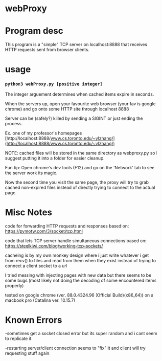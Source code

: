 # webProxy

# Program desc
This program is a "simple" TCP server on localhost:8888 that receives HTTP requests sent
from browser clients.

# usage

### `python3 webProxy.py [positive integer]`

The integer arguement determines when cached items expire in seconds.

When the servers up, open your favourite web browser (your fav is google chrome) and go onto some HTTP site through localhost 8888

Server can be (safely?) killed by sending a SIGINT or just ending the process.

Ex. one of my professor's homepages [http://localhost:8888/www.cs.toronto.edu/~ylzhang/](http://localhost:8888/www.cs.toronto.edu/~ylzhang/)

NOTE: cached files will be stored in the same directory as webproxy.py so I suggest putting it into a folder for easier cleanup.

Fun tip: Open chrome's dev tools (F12) and go on the 'Network' tab to see the server work its magic.

Now the second time you visit the same page, the proxy will try to grab cached non-expired files instead of directly trying to connect to the actual page.

# Misc Notes
code for forwarding HTTP requests and responses based on: 
https://pymotw.com/3/socket/tcp.html

code that lets TCP server handle simultaneous connections based on:
https://steelkiwi.com/blog/working-tcp-sockets/

cacheing is by my own monkey design where i just write whatever i get from recv() to files and read
from them when they exist instead of trying to connect a client socket to a url

I tried messing with injecting pages with new data but there seems to be some bugs
(most likely not doing the decoding of some encountered items properly)

tested on google chrome (ver. 88.0.4324.96 (Official Build)(x86_64)) on a macbook pro (Catalina ver. 10.15.7)

# Known Errors
-sometimes get a socket closed error but its super random and i cant seem to replicate it

-restarting server/client connection seems to "fix" it and client will try requesting stuff again
